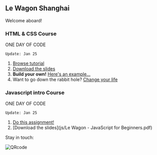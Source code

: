 ## Le Wagon Shanghai

Welcome aboard!

### HTML & CSS Course

ONE DAY OF CODE

`Update: Jan 25`

1. [Browse tutorial](https://tgenaitay.github.io/jan26/)
2. [Download the slides](https://github.com/tgenaitay/jan26/raw/gh-pages/Le%20Wagon%20-%20Landing%20page%20Workshop.pdf)
3. **Build your own!** [Here's an example...](https://tgenaitay.github.io/xnode-landing/)
4. Want to go down the rabbit hole? [Change your life](http://www.lewagon.com/shanghai)

### Javascript intro Course

ONE DAY OF CODE

`Update: Jan 25`

1. [Do this assignment!](js/)
2. [Download the slides](js/Le Wagon - JavaScript for Beginners.pdf)

Stay in touch:

![QRcode](https://tgenaitay.github.io/jan26/images/QRCodeLeWagon.gif)

